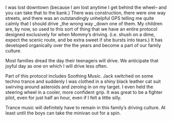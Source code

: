 I was lost downtown (because I am lost anytime I get behind the wheel– and you can take that to the bank.) There was construction, there were one way streets, and there was an outstandingly unhelpful GPS telling me quite calmly that I should drive _the wrong way _down one of them. My children are, by now, so used to this sort of thing that we have an entire protocol designed exclusively for when Mommy’s driving. (i.e. shush on a dime, expect the scenic route, and be extra sweet if she bursts into tears.) It has developed organically over the the years and become a part of our family culture.

Most families dread the day their teenagers will drive. We anticipate that joyful day as one on which I will drive less often.

Part of this protocol includes Soothing Music. Jack switched on some techno trance and suddenly I was clothed in a shiny black leather cat suit swirving around asteroids and zeroing in on my target. I even held the steering wheel in a cooler, more confident grip. It was great to be a fighter pilot, even for just half an hour, even if I felt a little silly.

Trance music will definitely have to remain in this family’s driving culture. At least until the boys can take the minivan out for a spin.